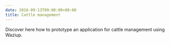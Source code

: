 ```yaml
---
date: 2016-09-13T09:00:00+00:00
title: Cattle management
---
```


Discover here how to prototype an application for cattle management using Waziup. 

